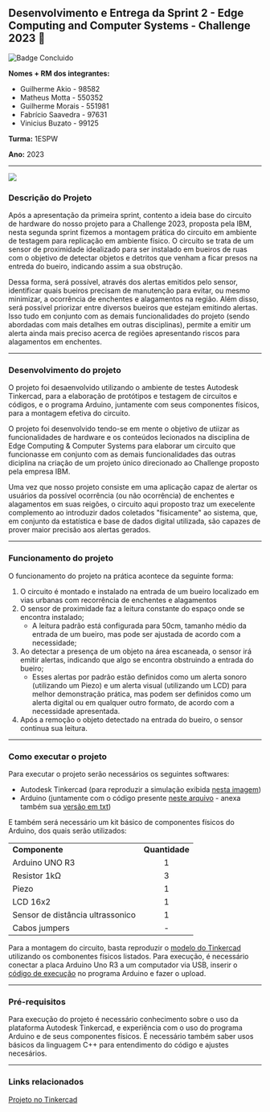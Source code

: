 ## Desenvolvimento e Entrega da Sprint 2 - Edge Computing and Computer Systems - Challenge 2023 :rooster:
![Badge Concluido](https://img.shields.io/badge/STATUS-CONCLUIDO-GREEN)

**Nomes + RM dos integrantes:**
- Guilherme Akio - 98582
- Matheus Motta - 550352
- Guilherme Morais - 551981
- Fabrício Saavedra - 97631	
- Vinicius Buzato - 99125

**Turma:** 1ESPW

**Ano:** 2023
___
<img src="Challenge_2023_2ª_Sprint.png">

### Descrição do Projeto
Após a apresentação da primeira sprint, contento a ideia base do circuito de hardware do nosso projeto para a Challenge 2023, proposta pela IBM, nesta segunda sprint fizemos a montagem prática do circuito em ambiente de testagem para replicação em ambiente físico. O circuito se trata de um sensor de proximidade idealizado para ser instalado em bueiros de ruas com o objetivo de detectar objetos e detritos que venham a ficar presos na entreda do bueiro, indicando assim a sua obstrução.

Dessa forma, será possível, através dos alertas emitidos pelo sensor, identificar quais bueiros precisam de manutenção para evitar, ou mesmo minimizar, a ocorrência de enchentes e alagamentos na região. Além disso, será possível priorizar entre diversos bueiros que estejam emitindo alertas. Isso tudo em conjunto com as demais funcionalidades do projeto (sendo abordadas com mais detalhes em outras disciplinas), permite a emitir um alerta ainda mais preciso acerca de regiões apresentando riscos para alagamentos em enchentes.
___
### Desenvolvimento do projeto
O projeto foi desaenvolvido utilizando o ambiente de testes Autodesk Tinkercad, para a elaboração de protótipos e testagem de circuitos e códigos, e o programa Arduino, juntamente com seus componentes físicos, para a montagem efetiva do circuito.

O projeto foi desenvolvido tendo-se em mente o objetivo de utiizar as funcionalidades de hardware e os conteúdos lecionados na disciplina de Edge Computing & Computer Systems para elaborar um circuito que funcionasse em conjunto com as demais funcionalidades das outras diciplina na criação de um projeto único direcionado ao Challenge proposto pela empresa IBM.

Uma vez que nosso projeto consiste em uma aplicação capaz de alertar os usuários da possível ocorrência (ou não ocorrência) de enchentes e alagamentos em suas reigões, o circuito aqui proposto traz um execelente complemento ao introduzir dados coletados "fisicamente" ao sistema, que, em conjunto da estatística e base de dados digital utilizada, são capazes de prover maior precisão aos alertas gerados.
___
### Funcionamento do projeto
O funcionamento do projeto na prática acontece da seguinte forma:
1. O circuito é montado e instalado na entrada de um bueiro localizado em vias urbanas com recorrência de enchentes e alagamentos
2. O sensor de proximidade faz a leitura constante do espaço onde se encontra instalado;
    - A leitura padrão está configurada para 50cm, tamanho médio da entrada de um bueiro, mas pode ser ajustada de acordo com a necessidade;
3. Ao detectar a presença de um objeto na área escaneada, o sensor irá emitir alertas, indicando que algo se encontra obstruindo a entrada do bueiro;
    - Esses alertas por padrão estão definidos como um alerta sonoro (utilizando um Piezo) e um alerta visual (utilizando um LCD) para melhor demonstração prática, mas podem ser definidos como um alerta digital ou em qualquer outro formato, de acordo com a necessidade apresentada.
4. Após a remoção o objeto detectado na entrada do bueiro, o sensor continua sua leitura.
___
### Como executar o projeto
  Para executar o projeto serão necessários os seguintes softwares:
  - Autodesk Tinkercad (para reproduzir a simulação exibida [nesta imagem](Challenge_2023_2ª_Sprint.png))
  - Arduino (juntamente com o código presente [neste arquivo](Codigo_Arduino.ino) - anexa também sua [versão em txt](Codigo_Arduino.txt))
  
E também será necessário um kit básico de componentes físicos do Arduino, dos quais serão utilizados:
<table>
  <tr>
    <td><b>Componente</b></td>
    <td align=center><b>Quantidade</b></td>
  </tr>
    <tr>
    <td>Arduino UNO R3</td>
    <td align=center>1</td>
  </tr>
  <tr>
    <td>Resistor 1kΩ</td>
    <td align=center>3</td>
  </tr>
    <tr>
    <td>Piezo</td>
    <td align=center>1</td>
  </tr>
  <tr>
    <td>LCD 16x2</td>
    <td align=center>1</td>
  </tr>
  <tr>
    <td>Sensor de distância ultrassonico</td>
    <td align=center>1</td>
  </tr>
  <tr>
    <td>Cabos jumpers</td>
    <td align=center>-</td>
  </tr>
</table>

Para a montagem do circuito, basta reproduzir o [modelo do Tinkercad](Challenge_2023_2ª_Sprint.png) utilizando os combonentes físicos listados. Para execução, é necessário conectar a placa Arduino Uno R3 a um computador via USB, inserir o [código de execução](Codigo_Arduino.ino) no programa Arduino e fazer o upload.
___
### Pré-requisitos
Para execução do projeto é necessário conhecimento sobre o uso da plataforma Autodesk Tinkercad, e experiência com o uso do programa Arduino e de seus componentes físicos. É necessário também saber usos básicos da linguagem C++ para entendimento do código e ajustes necesários.
___
### Links relacionados
  [Projeto no Tinkercad](https://www.tinkercad.com/things/gTdeuSQoaZn?sharecode=rnLsi-F6Xi5Nmo4qGvEe9zArE4gv8mC646OCSQ50GLM)

